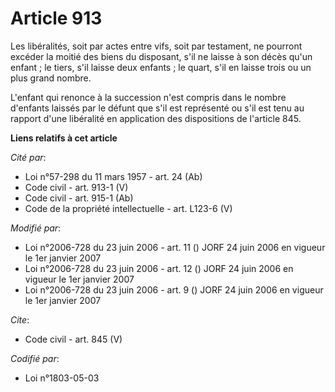# Article 913

Les libéralités, soit par actes entre vifs, soit par testament, ne pourront excéder la moitié des biens du disposant, s'il ne
laisse à son décès qu'un enfant ; le tiers, s'il laisse deux enfants ; le quart, s'il en laisse trois ou un plus grand
nombre.

L'enfant qui renonce à la succession n'est compris dans le nombre d'enfants laissés par le défunt que s'il est représenté ou
s'il est tenu au rapport d'une libéralité en application des dispositions de l'article 845.

**Liens relatifs à cet article**

_Cité par_:

  - Loi n°57-298 du 11 mars 1957 - art. 24 (Ab)
  - Code civil - art. 913-1 (V)
  - Code civil - art. 915-1 (Ab)
  - Code de la propriété intellectuelle - art. L123-6 (V)

_Modifié par_:

  - Loi n°2006-728 du 23 juin 2006 - art. 11 () JORF 24 juin 2006 en vigueur le 1er janvier 2007
  - Loi n°2006-728 du 23 juin 2006 - art. 12 () JORF 24 juin 2006 en vigueur le 1er janvier 2007
  - Loi n°2006-728 du 23 juin 2006 - art. 9 () JORF 24 juin 2006 en vigueur le 1er janvier 2007

_Cite_:

  - Code civil - art. 845 (V)

_Codifié par_:

  - Loi n°1803-05-03
